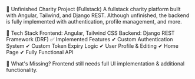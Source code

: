 🚀 Unfinished Charity Project (Fullstack)
A fullstack charity platform built with Angular, Tailwind, and Django REST.
Although unfinished, the backend is fully implemented with authentication, profile management, and more.

🔧 Tech Stack
Frontend: Angular, Tailwind CSS
Backend: Django REST Framework (DRF)
✅ Implemented Features
✔ Custom Authentication System
✔ Custom Token Expiry Logic
✔ User Profile & Editing
✔ Home Page
✔ Fully Functional API

🚧 What's Missing?
Frontend still needs full UI implementation & additional functionality.
